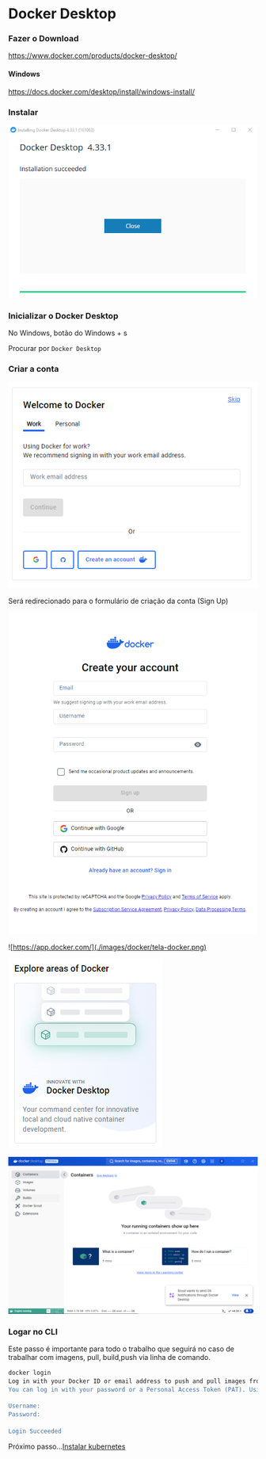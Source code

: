 # Docker Desktop

### Fazer o Download
https://www.docker.com/products/docker-desktop/

#### Windows
https://docs.docker.com/desktop/install/windows-install/

### Instalar

![Instalação bem sucedida](./images/docker/install.png)

### Inicializar o Docker Desktop 

No Windows, botão do Windows + s

Procurar por `Docker Desktop`

### Criar a conta

![Criar conta](./images/docker/criar-conta.png)

Será redirecionado para o formulário de criação da conta (Sign Up)

![Criar conta](./images/docker/creat-count.png)

![https://app.docker.com/](./images/docker/tela-docker.png)

![Inicializar o Docker Desktop](./images/docker/docker-desktop.png)

![Tela do Docker Desktop](./images/docker/final.png)

### Logar no CLI

Este passo é importante para todo o trabalho que seguirá no caso de trabalhar com imagens, pull, build,push via linha de comando. 

```bash
docker login
Log in with your Docker ID or email address to push and pull images from Docker Hub. If you don't have a Docker ID, head over to https://hub.docker.com/ to create one.
You can log in with your password or a Personal Access Token (PAT). Using a limited-scope PAT grants better security and is required for organizations using SSO. Learn more at https://docs.docker.com/go/access-tokens/

Username:
Password:

Login Succeeded
```

Próximo passo...[Instalar kubernetes](kubernetes.md)